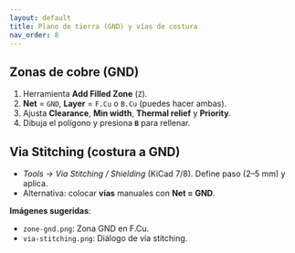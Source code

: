 ```yaml
---
layout: default
title: Plano de tierra (GND) y vías de costura
nav_order: 8
---
```


## Zonas de cobre (GND)
1. Herramienta **Add Filled Zone** (`Z`).
2. **Net** = `GND`, **Layer** = `F.Cu` o `B.Cu` (puedes hacer ambas).
3. Ajusta **Clearance**, **Min width**, **Thermal relief** y **Priority**.
4. Dibuja el polígono y presiona **`B`** para rellenar.

## Via Stitching (costura a GND)
- *Tools → Via Stitching / Shielding* (KiCad 7/8). Define paso (2–5 mm) y aplica.
- Alternativa: colocar **vías** manuales con **Net = GND**.

**Imágenes sugeridas**:  
- `zone-gnd.png`: Zona GND en F.Cu.  
- `via-stitching.png`: Diálogo de via stitching.
